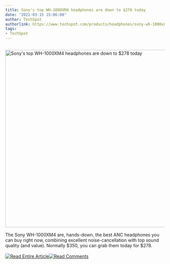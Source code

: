 ```yaml
---
title: Sony's top WH-1000XM4 headphones are down to $278 today
date: "2021-03-15 15:06:00"
author: TechSpot
authorlink: https://www.techspot.com/products/headphones/sony-wh-1000xm4.223196/
tags:
- TechSpot
---
```

<a href="https://www.techspot.com/products/headphones/sony-wh-1000xm4.223196/" target="_blank"><img src="https://static.techspot.com/images2/news/ts3_thumbs/2020/08/2020-08-06-ts3_thumbs-be2.jpg" width="800" height="560" style="padding: 15px 0" title="Sony's top WH-1000XM4 headphones are down to $278 today" /></a><br />The Sony WH-1000XM4 are, hands-down, the best ANC headphones you can buy right now, combining excellent noise-cancellation with top sound quality (and value). Normally $350, you can grab them today for $278.<br /><br /><a href="https://www.techspot.com/products/headphones/sony-wh-1000xm4.223196/"><img src="https://static.techspot.com/images/rss/rss_buttons_01.png" border="0" alt="Read Entire Article" /></a><a href="https://www.techspot.com/products/headphones/sony-wh-1000xm4.223196/#comments"><img src="https://static.techspot.com/images/rss/rss_buttons_02.png" border="0" alt="Read Comments" /></a><br /><br />